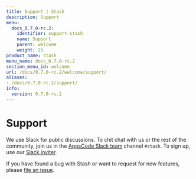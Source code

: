 ```yaml
---
title: Support | Stash
description: Support
menu:
  docs_0.7.0-rc.2:
    identifier: support-stash
    name: Support
    parent: welcome
    weight: 25
product_name: stash
menu_name: docs_0.7.0-rc.2
section_menu_id: welcome
url: /docs/0.7.0-rc.2/welcome/support/
aliases:
- /docs/0.7.0-rc.2/support/
info:
  version: 0.7.0-rc.2
---
```


# Support

We use Slack for public discussions. To chit chat with us or the rest of the community, join us in the [AppsCode Slack team](https://appscode.slack.com/messages/C8NCX6N23/details/) channel `#stash`. To sign up, use our [Slack inviter](https://slack.appscode.com/).

If you have found a bug with Stash or want to request for new features, please [file an issue](https://github.com/appscode/stash/issues/new).
